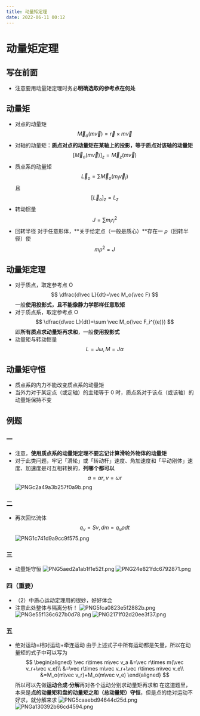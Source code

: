 ```yaml
---
title: 动量矩定理
date: 2022-06-11 00:12
---
```

# 动量矩定理
## 写在前面
* 注意要用动量矩定理时务必**明确选取的参考点在何处**
## 动量矩
* 对点的动量矩
$$
\vec M_o(m\vec v)=\vec r\times m\vec v
$$
* 对轴的动量矩：**质点对点的动量矩在某轴上的投影，等于质点对该轴的动量矩**
$$
[\vec M_o(m\vec v)]_z=\vec M_z(m\vec v)
$$
* 质点系的动量矩
$$
\vec L_o=\sum \vec M_o(m_i\vec v_i)
$$
且
$$
[\vec L_o]_z=L_z
$$
* 转动惯量
$$
J=\sum m_i r_i^2
$$
* 回转半径
对于任意形体，**关于给定点（一般是质心）**存在一 $\rho$（回转半径）使
$$
m\rho^2=J
$$
## 动量矩定理
* 对于质点，取定参考点 O
$$
\dfrac{d\vec L}{dt}=\vec M_o(\vec F)
$$
一般**使用投影式，且不能像静力学那样任意取矩**
* 对于质点系，取定参考点 O
$$
\dfrac{d\vec L}{dt}=\sum \vec M_o(\vec F_i^{(e)})
$$
即**所有质点求动量矩再求和**，一般**使用投影式**
* 动量矩与转动惯量
$$
L=J\omega,M=J\alpha
$$
## 动量矩守恒
* 质点系的内力不能改变质点系的动量矩
* 当外力对于某定点（或定轴）的主矩等于 0 时，质点系对于该点（或该轴）的动量矩保持不变
## 例题
### 一
* 注意，**使用质点系的动量矩定理不要忘记计算滑轮外物体的动量矩**
* 对于此类问题，牢记「滑轮」或「转动杆」速度、角加速度和「平动刚体」速度、加速度是可互相转换的，**列哪个都可以**
$$
a=\alpha r,v=\omega r
$$
![PNGc2a49a3b257f0a9b.png](http://image.tjzfile.xyz/images/2022/06/11/PNGc2a49a3b257f0a9b.png)
### 二
* 再次回忆流体
$$
q_v=Sv,dm=q_v\rho dt
$$
![PNG1c741d9a9cc9f575.png](http://image.tjzfile.xyz/images/2022/06/11/PNG1c741d9a9cc9f575.png)
### 三
* 动量矩守恒
![PNG5aed2a1ab1f1e52f.png](http://image.tjzfile.xyz/images/2022/06/11/PNG5aed2a1ab1f1e52f.png)
![PNG24e821fdc6792871.png](http://image.tjzfile.xyz/images/2022/06/11/PNG24e821fdc6792871.png)
### 四（重要）
* （2）中质心运动定理用的很妙，好好体会
* 注意此处整体与隔离分析！
![PNG5fca0823e5f2882b.png](http://image.tjzfile.xyz/images/2022/06/11/PNG5fca0823e5f2882b.png)
![PNGe55f136c627b0d78.png](http://image.tjzfile.xyz/images/2022/06/11/PNGe55f136c627b0d78.png)
![PNG2171f02d20ee3f37.png](http://image.tjzfile.xyz/images/2022/06/11/PNG2171f02d20ee3f37.png)
### 五
* 绝对运动=相对运动+牵连运动
由于上述式子中所有运动都是矢量，所以在动量矩的式子中可以写为
$$
\begin{aligned}
\vec r\times m\vec v_a
&=\vec r\times m(\vec v_r+\vec v_e)\\
&=\vec r\times m\vec v_r+\vec r\times m\vec v_e\\
&=M_o(m\vec v_r)+M_o(m\vec v_e)
\end{aligned}
$$
所以可以先做**运动合成·分解**再对各个运动分别求动量矩再求和
在这道题里，本来是**点的动量矩和盘的动量矩之和（总动量矩）守恒**，但是点的绝对运动不好求，就分解来求
![PNG5caaebd94644d25d.png](http://image.tjzfile.xyz/images/2022/06/11/PNG5caaebd94644d25d.png)
![PNGa130392b66cd4594.png](http://image.tjzfile.xyz/images/2022/06/11/PNGa130392b66cd4594.png)